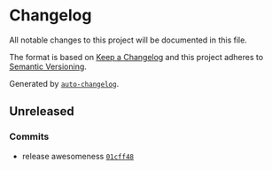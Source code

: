 # Changelog

All notable changes to this project will be documented in this file.

The format is based on [Keep a Changelog](http://keepachangelog.com/en/1.0.0/)
and this project adheres to [Semantic Versioning](http://semver.org/spec/v2.0.0.html).

Generated by [`auto-changelog`](https://github.com/CookPete/auto-changelog).

## Unreleased

### Commits

- release awesomeness [`01cff48`](https://github.com/quantofin/logger/commit/01cff48ec367c9ed1eaf0ac3b8b87dccdcfe3c15)
